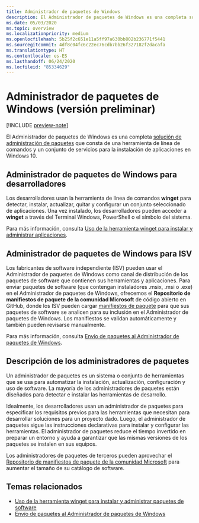 ```yaml
---
title: Administrador de paquetes de Windows
description: El Administrador de paquetes de Windows es una completa solución de administración de paquetes que consta de una herramienta de línea de comandos y un conjunto de servicios para la instalación de aplicaciones en Windows 10.
ms.date: 05/03/2020
ms.topic: overview
ms.localizationpriority: medium
ms.openlocfilehash: 5b25f2c651e11a5ff97a630bb802b236771f5441
ms.sourcegitcommit: 4df8c04fc6c22ec76cdb7bb26f327182f2dacafa
ms.translationtype: HT
ms.contentlocale: es-ES
ms.lasthandoff: 06/24/2020
ms.locfileid: "85334629"
---
```

# <a name="windows-package-manager-preview"></a>Administrador de paquetes de Windows (versión preliminar)

[!INCLUDE [preview-note](../includes/package-manager-preview.md)]

El Administrador de paquetes de Windows es una completa [solución de administración de paquetes](#understanding-package-managers) que consta de una herramienta de línea de comandos y un conjunto de servicios para la instalación de aplicaciones en Windows 10.

## <a name="windows-package-manager-for-developers"></a>Administrador de paquetes de Windows para desarrolladores

Los desarrolladores usan la herramienta de línea de comandos **winget** para detectar, instalar, actualizar, quitar y configurar un conjunto seleccionado de aplicaciones. Una vez instalado, los desarrolladores pueden acceder a **winget** a través del Terminal Windows, PowerShell o el símbolo del sistema.

Para más información, consulta [Uso de la herramienta winget para instalar y administrar aplicaciones](winget/index.md).

## <a name="windows-package-manager-for-isvs"></a>Administrador de paquetes de Windows para ISV

Los fabricantes de software independiente (ISV) pueden usar el Administrador de paquetes de Windows como canal de distribución de los paquetes de software que contienen sus herramientas y aplicaciones. Para enviar paquetes de software (que contengan instaladores .msix, .msi o .exe) en el Administrador de paquetes de Windows, ofrecemos el **Repositorio de manifiestos de paquete de la comunidad Microsoft** de código abierto en GitHub, donde los ISV pueden cargar [manifiestos de paquete](package/manifest.md) para que sus paquetes de software se analicen para su inclusión en el Administrador de paquetes de Windows. Los manifiestos se validan automáticamente y también pueden revisarse manualmente.

Para más información, consulta [Envío de paquetes al Administrador de paquetes de Windows](package/repository.md).

## <a name="understanding-package-managers"></a>Descripción de los administradores de paquetes

Un administrador de paquetes es un sistema o conjunto de herramientas que se usa para automatizar la instalación, actualización, configuración y uso de software. La mayoría de los administradores de paquetes están diseñados para detectar e instalar las herramientas de desarrollo.

Idealmente, los desarrolladores usan un administrador de paquetes para especificar los requisitos previos para las herramientas que necesitan para desarrollar soluciones para un proyecto dado. Luego, el administrador de paquetes sigue las instrucciones declarativas para instalar y configurar las herramientas. El administrador de paquetes reduce el tiempo invertido en preparar un entorno y ayuda a garantizar que las mismas versiones de los paquetes se instalen en sus equipos.

Los administradores de paquetes de terceros pueden aprovechar el [Repositorio de manifiestos de paquete de la comunidad Microsoft](package/repository.md) para aumentar el tamaño de su catálogo de software.

## <a name="related-topics"></a>Temas relacionados

* [Uso de la herramienta winget para instalar y administrar paquetes de software](winget/index.md)
* [Envío de paquetes al Administrador de paquetes de Windows](package/index.md)